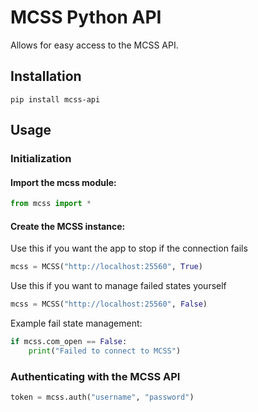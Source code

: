 # MCSS Python API

Allows for easy access to the MCSS API.

## Installation

```
pip install mcss-api
```

## Usage

### Initialization

#### Import the mcss module:

```python
from mcss import *
```


#### Create the MCSS instance:

Use this if you want the app to stop if the connection fails

```python
mcss = MCSS("http://localhost:25560", True)
```

Use this if you want to manage failed states yourself

```python
mcss = MCSS("http://localhost:25560", False)
```

Example fail state management:

```python
if mcss.com_open == False:
    print("Failed to connect to MCSS")
```

### Authenticating with the MCSS API

```python
token = mcss.auth("username", "password")
```